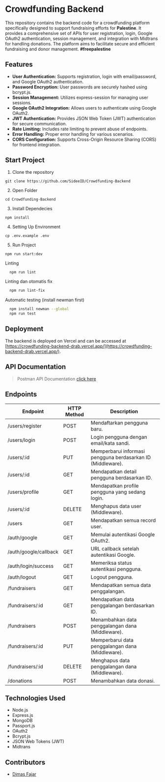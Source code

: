 # Crowdfunding Backend

This repository contains the backend code for a crowdfunding platform specifically designed to support fundraising efforts for **Palestine**. It provides a comprehensive set of APIs for user registration, login, Google OAuth2 authentication, session management, and integration with Midtrans for handling donations. The platform aims to facilitate secure and efficient fundraising and donor management.
**#freepalestine**

## Features

- **User Authentication:** Supports registration, login with email/password, and Google OAuth2 authentication.
- **Password Encryption:** User passwords are securely hashed using bcrypt.js.
- **Session Management:** Utilizes express-session for managing user sessions.
- **Google OAuth2 Integration:** Allows users to authenticate using Google OAuth2.
- **JWT Authentication:** Provides JSON Web Token (JWT) authentication for secure communication.
- **Rate Limiting:** Includes rate limiting to prevent abuse of endpoints.
- **Error Handling:** Proper error handling for various scenarios.
- **CORS Configuration:** Supports Cross-Origin Resource Sharing (CORS) for frontend integration.

## Start Project

1. Clone the repository

```
git clone https://github.com/SideeID/Crowdfunding-Backend
```

2. Open Folder

```
cd Crowdfunding-Backend
```

3. Install Dependecies

```
npm install
```

4. Setting Up Environment

```
cp .env.example .env
```

5. Run Project

```
npm run start:dev
```
Linting

```bash
  npm run lint
```

Linting dan otomatis fix

```bash
  npm run lint-fix
```

Automatic testing (install newman first)

```bash
  npm install newman --global
  npm run test
```

## Deployment

The backend is deployed on Vercel and can be accessed at [https://crowdfunding-backend-drab.vercel.app/](https://crowdfunding-backend-drab.vercel.app/).

## API Documentation

> Postman API Documentation [click here](https://documenter.getpostman.com/view/35134769/2sA3XQh2H4)

## Endpoints

| Endpoint                  | HTTP Method | Description |
| ------------------------- | ----------- | ----------- |
| /users/register           | POST        | Mendaftarkan pengguna baru. |
| /users/login              | POST        | Login pengguna dengan email/kata sandi. |
| /users/:id                | PUT         | Memperbarui informasi pengguna berdasarkan ID (Middleware). |
| /users/:id                | GET         | Mendapatkan detail pengguna berdasarkan ID. |
| /users/profile            | GET         | Mendapatkan profile pengguna yang sedang login. |
| /users/:id                | DELETE      | Menghapus data user (Middleware). |
| /users                    | GET         | Mendapatkan semua record user. |
| /auth/google              | GET         | Memulai autentikasi Google OAuth2. |
| /auth/google/callback     | GET         | URL callback setelah autentikasi Google. |
| /auth/login/success       | GET         | Memeriksa status autentikasi pengguna. |
| /auth/logout              | GET         | Logout pengguna. |
| /fundraisers              | GET         | Mendapatkan semua data penggalangan. |
| /fundraisers/:id          | GET         | Mendapatkan data penggalangan berdasarkan ID. |
| /fundraisers              | POST        | Menambahkan data penggalangan dana (Middleware). |
| /fundraisers/:id          | PUT         | Memperbarui data penggalangan dana (Middleware). |
| /fundraisers/:id          | DELETE      | Menghapus data penggalangan dana (Middleware). |
| /donations                | POST        | Menambahkan data donasi. |

## Technologies Used

- Node.js
- Express.js
- MongoDB
- Passport.js
- OAuth2
- Bcrypt.js
- JSON Web Tokens (JWT)
- Midtrans

## Contributors

- [Dimas Fajar](https://github.com/SideeID)
